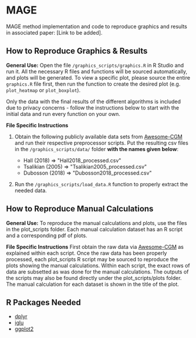# MAGE
MAGE method implementation and code to reproduce graphics and results in associated paper: [Link to be added].

## How to Reproduce Graphics & Results
**General Use:** Open the file ```/graphics_scripts/graphics.R``` in R Studio and run it. All the necessary R files and functions will be sourced automatically, and plots will be generated. To view a specific plot, please source the entire `graphics.R` file first, then run the function to create the desired plot (e.g. `plot_heatmap` or `plot_boxplot`).

Only the data with the final results of the different algorithms is included due to privacy concerns - follow the instructions below to start with the initial data and run every function on your own.

**File Specific Instructions**
1. Obtain the following publicly available data sets from [Awesome-CGM](https://github.com/irinagain/Awesome-CGM) and run their respective preprocessor scripts. Put the resulting csv files in the `/graphics_scripts/data/` folder **with the names given below**:
	- Hall (2018) => "Hall2018_processed.csv"
	- Tsalikian (2005) => "Tsalikian2005_processed.csv"
	- Dubosson (2018) => "Dubosson2018_processed.csv"

2. Run the `/graphics_scripts/load_data.R` function to properly extract the needed data.

## How to Reproduce Manual Calculations
**General Use:** To reproduce the manual calculations and plots, use the files in the plot_scripts folder. Each manual calculation dataset has an R script and a corresponding pdf of plots. 

**File Specific Instructions**
First obtain the raw data via [Awesome-CGM](https://github.com/irinagain/Awesome-CGM) as explained within each script. Once the raw data has been properly processed, each plot_scripts R script may be sourced to reproduce the plots showing the manual calculations. Within each script, the exact rows of data are subsetted as was done for the manual calculations. The outputs of the scripts may also be found directly under the plot_scripts/plots folder. The manual calculation for each dataset is shown in the title of the plot.

## R Packages Needed
- [dplyr](https://cran.r-project.org/web/packages/dplyr/index.html)
- [iglu](https://cran.r-project.org/web/packages/iglu/index.html)
- [ggplot2](https://cran.r-project.org/web/packages/ggplot2/index.html)
